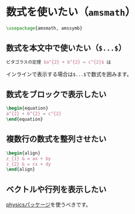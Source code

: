 # 数式を使いたい（``amsmath``）

```latex
\usepackage{amsmath, amssymb}
```

## 数式を本文中で使いたい（``$...$``）

```latex
ピタゴラスの定理 $a^{2} + b^{2} = c^{2}$ は
```

インラインで表示する場合は``$...$``で数式を囲みます。

## 数式をブロックで表示したい

```latex
\begin{equation}
a^{2} + b^{2} = c^{2}
\end{equation}
```

## 複数行の数式を整列させたい

```latex
\begin{align}
z_{1} & = ax + by
z_{2} & = cx + dy
\end{align}
```

## ベクトルや行列を表示したい

[physicsパッケージ](./latex-physics.md)を使うべきです。
